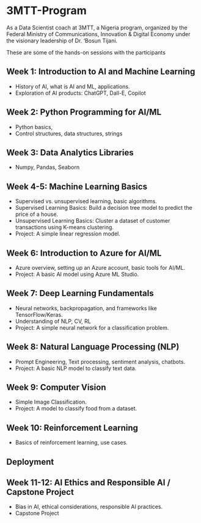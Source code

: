 # 3MTT-Program
As a Data Scientist coach at 3MTT, a Nigeria program, organized by the Federal Ministry of Communications, Innovation & Digital Economy under the visionary leadership of Dr. ‘Bosun Tijani.

These are some of the hands-on sessions with the participants

## Week 1: Introduction to AI and Machine Learning
-  History of AI, what is AI and ML, applications.
-  Exploration of AI products: ChatGPT, Dall-E, Copilot

## Week 2: Python Programming for AI/ML
- Python basics,
- Control structures, data structures, strings
  
## Week 3: Data Analytics Libraries
- Numpy, Pandas, Seaborn 

## Week 4-5: Machine Learning Basics
-  Supervised vs. unsupervised learning, basic algorithms.
- Supervised Learning Basics: Build a decision tree model to predict the price of a house.
- Unsupervised Learning Basics: Cluster a dataset of customer transactions using K-means clustering.
- Project: A simple linear regression model.

## Week 6: Introduction to Azure for AI/ML
-  Azure overview, setting up an Azure account, basic tools for AI/ML.
- Project: A basic AI model using Azure ML Studio.

## Week 7: Deep Learning Fundamentals
-  Neural networks, backpropagation, and frameworks like TensorFlow/Keras.
-  Understanding of NLP, CV, RL
- Project: A simple neural network for a classification problem.

## Week 8: Natural Language Processing (NLP)
- Prompt Engineering, Text processing, sentiment analysis, chatbots.
- Project: A basic NLP model to classify text data.

## Week 9: Computer Vision
-  Simple Image Classification.
- Project: A model to classify food from a dataset.

## Week 10: Reinforcement Learning
-  Basics of reinforcement learning, use cases.

## Deployment
  
## Week 11-12: AI Ethics and Responsible AI / Capstone Project
- Bias in AI, ethical considerations, responsible AI practices.
- Capstone Project

  
